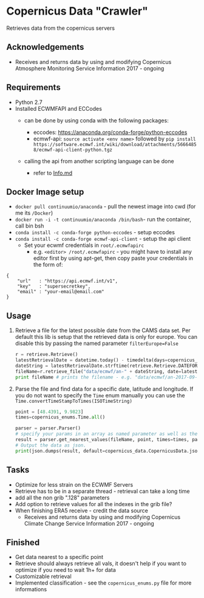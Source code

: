 # Copernicus Data "Crawler"

Retrieves data from the copernicus servers

## Acknowledgements
- Receives and returns data by using and modifying Copernicus Atmosphere Monitoring Service Information 2017 -  ongoing

## Requirements
- Python 2.7
- Installed ECWMFAPI and ECCodes
    - can be done by using conda with the following packages: 
        - eccodes: https://anaconda.org/conda-forge/python-eccodes
        - ecmwf-api: `source activate <env name>` 
        followed by `pip install https://software.ecmwf.int/wiki/download/attachments/56664858/ecmwf-api-client-python.tgz`
   
   - calling the api from another scripting language can be done
        - refer to [Info.md](/doc/info.md)
        
## Docker Image setup
- `docker pull continuumio/anaconda` - pull the newest image into cwd (for me its `/Docker`)
- `docker run -i -t continuumio/anaconda /bin/bash`- run the container, call bin bsh
- `conda install -c conda-forge python-eccodes` - setup eccodes
- `conda install -c conda-forge ecmwf-api-client` - setup the api client
    - Set your ecwmf credentials in `root/.ecmwfapirc`
        - e.g. `<editor> /root/.ecmwfapirc` - you might have to install any editor first by using apt-get, then copy paste your credentials in the form of:
```
{
    "url"   : "https://api.ecmwf.int/v1",
    "key"   : "supersecretkey",
    "email" : "your-email@email.com"
}
```

## Usage
1. Retrieve a file for the latest possible date from the CAMS data set. Per default this lib is setup that the retrieved data is only for europe. You can disable this by passing the named parameter `filterEurope=False`
    ```python
    r = retrieve.Retrieve()
    latestRetrievalDate = datetime.today() - timedelta(days=copernicus_enums.DataSets.CAMS.value['delayDays'])
    dateString = latestRetrievalDate.strftime(retrieve.Retrieve.DATEFORMAT)
    fileName=r.retrieve_file("data/ecmwf/an-" + dateString, date=latestRetrievalDate, dataType=copernicus_enums.DataType.ANALYSIS)
    print fileName # prints the filename - e.g. "data/ecmwf/an-2017-09-13.grib"
    ```
2. Parse the file and find data for a specific date, latitude and longitude. If you do not want to specify the `Time` enum manually you can use the `Time.convertTimeStampToTimes(ISOTimeString)`
    ```python
    point = [48.4391, 9.9823]  
    times=copernicus_enums.Time.all()
    
    parser = parser.Parser()
    # specify your params in an array as named parameter as well as the times
    result = parser.get_nearest_values(fileName, point, times=times, parameters=copernicus_enums.ParameterCAMS.all()) 
    # Output the data as json.
    print(json.dumps(result, default=copernicus_data.CopernicusData.json_serial, indent=2)) 
    ```

## Tasks
- Optimize for less strain on the ECWMF Servers
- Retrieve has to be in a separate thread - retrieval can take a long time
- add all the non grib ".128" parameters
- Add option to retrieve values for all the indexes in the grib file?
- When finishing ERA5 receive - credit the data source
    - Receives and returns data by using and modifying Copernicus Climate Change Service Information 2017 -  ongoing

## Finished
- Get data nearest to a specific point
- Retrieve should always retrieve all vals, it doesn't help if you want to optimize if you need to wait 1h+ for data
- Customizable retrieval
- Implemented classification - see the `copernicus_enums.py` file for more informations
